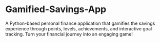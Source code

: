 # Gamified-Savings-App
A Python-based personal finance application that gamifies the savings experience through points, levels, achievements, and interactive goal tracking. Turn your financial journey into an engaging game!
